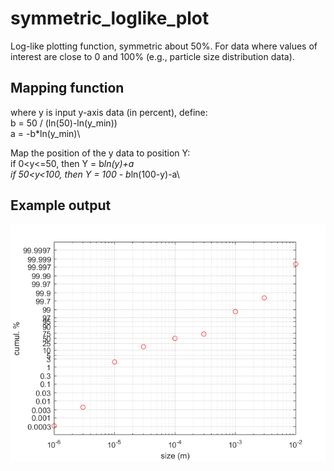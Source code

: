 # symmetric_loglike_plot
Log-like plotting function, symmetric about 50%. For data where values of interest are close to 0 and 100% (e.g., particle size distribution data).

## Mapping function
where y is input y-axis data (in percent), define: \
  b = 50 / (ln(50)-ln(y_min))\
  a = -b*ln(y_min)\

Map the position of the y data to position Y:\
  if 0<y<=50, then Y = b*ln(y)+a\
  if 50<y<100, then Y = 100 - b*ln(100-y)-a\

## Example output
![Example output](example_out.png)
